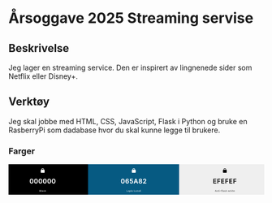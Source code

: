 # Årsoggave 2025 Streaming servise

## Beskrivelse
Jeg lager en streaming service. Den er inspirert av lingnenede sider som Netflix eller Disney+. 

## Verktøy
Jeg skal jobbe med HTML, CSS, JavaScript, Flask i Python og bruke en RasberryPi som dadabase hvor du skal kunne legge til brukere.

### Farger

![Alt text](image.png)